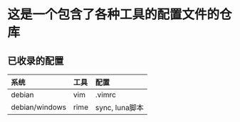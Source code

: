 # 这是一个包含了各种工具的配置文件的仓库
## 已收录的配置
| 系统           | 工具 | 配置           |
|:---------------|:-----|:---------------|
| debian         | vim  | .vimrc         |
| debian/windows | rime | sync, luna脚本 |

